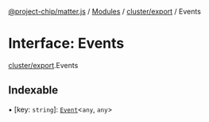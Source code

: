 [@project-chip/matter.js](../README.md) / [Modules](../modules.md) / [cluster/export](../modules/cluster_export.md) / Events

# Interface: Events

[cluster/export](../modules/cluster_export.md).Events

## Indexable

▪ [key: `string`]: [`Event`](../modules/cluster_export.md#event)\<`any`, `any`\>
